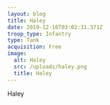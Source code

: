 ```yaml
---
layout: blog
title: Haley
date: 2019-12-16T03:02:31.371Z
troop_type: Infantry
type: Tank
acquisition: Free
image:
  alt: Haley
  src: /uploads/haley.png
  title: Haley
---
```

Haley
